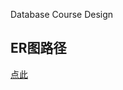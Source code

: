 Database Course Design

## ER图路径

[点此](https://www.processon.com/diagraming/618faea05653bb36b39bea75)

